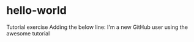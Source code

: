 # hello-world
Tutorial exercise
Adding the below line:
I'm a new GitHub user using the awesome tutorial
